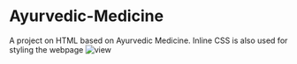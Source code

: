 # Ayurvedic-Medicine
A project on HTML based on Ayurvedic Medicine. Inline CSS is also used for styling the webpage 
![view](https://user-images.githubusercontent.com/68276852/123559064-75c89a00-d7b7-11eb-982a-2b222e62f991.png)
